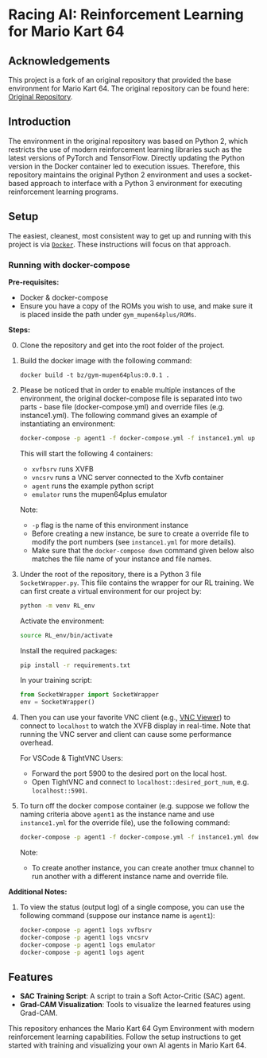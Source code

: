 # Racing AI: Reinforcement Learning for Mario Kart 64

## Acknowledgements

This project is a fork of an original repository that provided the base environment for Mario Kart 64. The original repository can be found here: [Original Repository](https://github.com/bzier/gym-mupen64plus).

## Introduction

The environment in the original repository was based on Python 2, which restricts the use of modern reinforcement learning libraries such as the latest versions of PyTorch and TensorFlow. Directly updating the Python version in the Docker container led to execution issues. Therefore, this repository maintains the original Python 2 environment and uses a socket-based approach to interface with a Python 3 environment for executing reinforcement learning programs.

## Setup

The easiest, cleanest, most consistent way to get up and running with this project is via [`Docker`](https://docs.docker.com/). These instructions will focus on that approach.

### Running with docker-compose

**Pre-requisites:**
- Docker & docker-compose
- Ensure you have a copy of the ROMs you wish to use, and make sure it is placed inside the path under `gym_mupen64plus/ROMs`.

**Steps:**

0. Clone the repository and get into the root folder of the project.

1. Build the docker image with the following command:

    ```
    docker build -t bz/gym-mupen64plus:0.0.1 .
    ```

2. Please be noticed that in order to enable multiple instances of the environment, the original docker-compose file is separated into two parts - base file (docker-compose.yml) and override files (e.g. instance1.yml). The following command gives an example of instantiating an environment:

    ```bash
    docker-compose -p agent1 -f docker-compose.yml -f instance1.yml up --build -d
    ```

    This will start the following 4 containers:
    - `xvfbsrv` runs XVFB
    - `vncsrv` runs a VNC server connected to the Xvfb container
    - `agent` runs the example python script
    - `emulator` runs the mupen64plus emulator

    Note:
    - `-p` flag is the name of this environment instance
    - Before creating a new instance, be sure to create a override file to modify the port numbers (see `instance1.yml` for more details).
    - Make sure that the `docker-compose down` command given below also matches the file name of your instance and file names.

3. Under the root of the repository, there is a Python 3 file `SocketWrapper.py`. This file contains the wrapper for our RL training. We can first create a virtual environment for our project by:

    ```bash
    python -m venv RL_env
    ```

    Activate the environment:
    ```bash
    source RL_env/bin/activate
    ```

    Install the required packages:
    ```bash
    pip install -r requirements.txt
    ```

    In your training script:
    ```python
    from SocketWrapper import SocketWrapper
    env = SocketWrapper()
    ```

4. Then you can use your favorite VNC client (e.g., [VNC Viewer](https://www.realvnc.com/en/connect/download/viewer/)) to connect to `localhost` to watch the XVFB display in real-time. Note that running the VNC server and client can cause some performance overhead.

    For VSCode & TightVNC Users:
    - Forward the port 5900 to the desired port on the local host.
    - Open TightVNC and connect to `localhost::desired_port_num`, e.g. `localhost::5901`.

5. To turn off the docker compose container (e.g. suppose we follow the naming criteria above `agent1` as the instance name and use `instance1.yml` for the override file), use the following command:

    ```bash
    docker-compose -p agent1 -f docker-compose.yml -f instance1.yml down
    ```

    Note:
    - To create another instance, you can create another tmux channel to run another with a different instance name and override file.

**Additional Notes:**

1. To view the status (output log) of a single compose, you can use the following command (suppose our instance name is `agent1`):

    ```bash
    docker-compose -p agent1 logs xvfbsrv
    docker-compose -p agent1 logs vncsrv
    docker-compose -p agent1 logs emulator
    docker-compose -p agent1 logs agent
    ```

## Features

- **SAC Training Script**: A script to train a Soft Actor-Critic (SAC) agent.
- **Grad-CAM Visualization**: Tools to visualize the learned features using Grad-CAM.

This repository enhances the Mario Kart 64 Gym Environment with modern reinforcement learning capabilities. Follow the setup instructions to get started with training and visualizing your own AI agents in Mario Kart 64.
